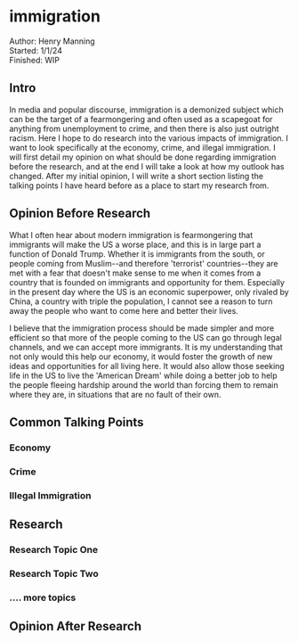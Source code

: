 # immigration
Author: Henry Manning  
Started: 1/1/24  
Finished: WIP

## Intro

In media and popular discourse, immigration is a demonized subject which can be the target of a fearmongering and often used as a scapegoat for anything from unemployment to crime, and then there is also just outright racism. Here I hope to do research into the various impacts of immigration. I want to look specifically at the economy, crime, and illegal immigration. I will first detail my opinion on what should be done regarding immigration before the research, and at the end I will take a look at how my outlook has changed. After my initial opinion, I will write a short section listing the talking points I have heard before as a place to start my research from.

## Opinion Before Research

What I often hear about modern immigration is fearmongering that immigrants will make the US a worse place, and this is in large part a function of Donald Trump. Whether it is immigrants from the south, or people coming from Muslim--and therefore 'terrorist' countries--they are met with a fear that doesn't make sense to me when it comes from a country that is founded on immigrants and opportunity for them. Especially in the present day where the US is an economic superpower, only rivaled by China, a country with triple the population, I cannot see a reason to turn away the people who want to come here and better their lives.  

I believe that the immigration process should be made simpler and more efficient so that more of the people coming to the US can go through legal channels, and we can accept more immigrants. It is my understanding that not only would this help our economy, it would foster the growth of new ideas and opportunities for all living here. It would also allow those seeking life in the US to live the 'American Dream' while doing a better job to help the people fleeing hardship around the world than forcing them to remain where they are, in situations that are no fault of their own.

## Common Talking Points

### Economy

### Crime

### Illegal Immigration

## Research

### Research Topic One

### Research Topic Two

### .... more topics

## Opinion After Research